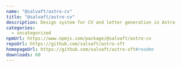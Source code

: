 ```yaml
---
name: "@salvaft/astro-cv"
title: "@salvaft/astro-cv"
description: Design system for CV and letter generation in Astro
categories:
  - uncategorized
npmUrl: https://www.npmjs.com/package/@salvaft/astro-cv
repoUrl: https://github.com/salvaft/astro-sft
homepageUrl: https://github.com/salvaft/astro-sft#readme
downloads: 60
---
```

